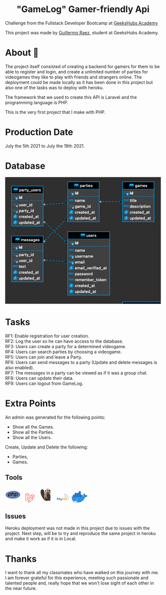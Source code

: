 <h1 align="center">
<br> "GameLog" Gamer-friendly Api
</h1>

Challenge from the Fullstack Developer Bootcamp at <a href="https://geekshubsacademy.com/">GeeksHubs Academy</a> 

This project was made by [Guillermo Raez](https://github.com/GuillermoRaez), student at GeeksHubs Academy.

# About 🔧

The project itself consisted of creating a backend for gamers for them to be able to register and login, and create a unlimited number of parties for videogames they like to play with friends and strangers online.
The deployment could be made locally as it has been done in this project but also one of the tasks was to deploy with heroku.

The framework that we used to create this API is Laravel and the programming language is PHP.

This is the very first project that I make with PHP.

# Production Date

July the 5th 2021 to July the 19th 2021.

# Database

<img src="resources/img/database.png" width="1500">

# Tasks

RF1: Enable registration for user creation.
<br>RF2: Log the user so he can have access to the database.
<br>RF3: Users can create a party for a determined videogame.
<br>RF4: Users can search parties by choosing a videogame.
<br>RF5: Users can join and leave a Party.
<br>RF6: Users can send messages to a party (Update and delete messages is also enabled).
<br>RF7: The messages in a party can be viewed as if it was a group chat.
<br>RF8: Users can update their data.
<br>RF9: Users can logout from GameLog.

# Extra Points

An admin was generated for the following points:

- Show all the Games.
- Show all the Parties.
- Show all the Users.

Create, Update and Delete the following:

- Parties,
- Games.

## Tools 

<img src="resources/img/php.png" width="50"> <img src="resources/img/laravel.png" width="50"> <img src="resources/img/dbeaver.jpeg" width="50"> <img src="resources/img/mysql.png" width="50"> <img src="resources/img/docker.png" width="50">

## Issues

Heroku deployment was not made in this project due to issues with the project.
Next step, will be to try and reproduce the same project in heroku and make it work as if it is in Local.

# Thanks

I want to thank all my classmates who have walked on this journey with me. I am forever grateful for this experience, meeting such passionate and talented people and, really hope that we won't lose sight of each other in the near future. 